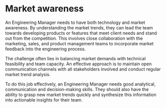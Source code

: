 #  Market awareness

An Engineering Manager needs to have both technology and market awareness. By understanding the market trends, they can lead the team towards developing products or features that meet client needs and stand out from the competition. This involves close collaboration with the marketing, sales, and product management teams to incorporate market feedback into the engineering process.

The challenge often lies in balancing market demands with technical feasibility and team capacity. An effective approach is to maintain open communication channels with all stakeholders involved and conduct regular market trend analysis.

To do this job effectively, an Engineering Manager needs good analytical, communication and decision-making skills. They should also have the ability to grasp new market trends quickly and synthesize this information into actionable insights for their team.